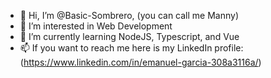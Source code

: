 - 👋 Hi, I’m @Basic-Sombrero, (you can call me Manny)
- 👀 I’m interested in Web Development
- 🌱 I’m currently learning NodeJS, Typescript, and Vue
- 📫 If you want to reach me here is my LinkedIn profile: (https://www.linkedin.com/in/emanuel-garcia-308a3116a/)

